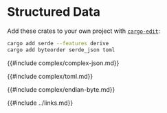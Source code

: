# Structured Data

Add these crates to your own project with [`cargo-edit`]:

```sh
cargo add serde --features derive
cargo add byteorder serde_json toml
```

{{#include complex/complex-json.md}}

{{#include complex/toml.md}}

{{#include complex/endian-byte.md}}

{{#include ../links.md}}

[`cargo-edit`]: https://crates.io/crates/cargo-edit
